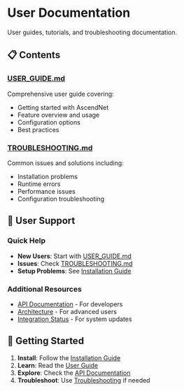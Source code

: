 # User Documentation

User guides, tutorials, and troubleshooting documentation.

## 📋 Contents

### [USER_GUIDE.md](./USER_GUIDE.md)
Comprehensive user guide covering:
- Getting started with AscendNet
- Feature overview and usage
- Configuration options
- Best practices

### [TROUBLESHOOTING.md](./TROUBLESHOOTING.md)
Common issues and solutions including:
- Installation problems
- Runtime errors
- Performance issues
- Configuration troubleshooting

## 👥 User Support

### Quick Help
- **New Users**: Start with [USER_GUIDE.md](./USER_GUIDE.md)
- **Issues**: Check [TROUBLESHOOTING.md](./TROUBLESHOOTING.md)
- **Setup Problems**: See [Installation Guide](../setup/INSTALLATION_GUIDE.md)

### Additional Resources
- [API Documentation](../api/) - For developers
- [Architecture](../architecture/) - For advanced users
- [Integration Status](../integration/) - For system updates

## 🚀 Getting Started

1. **Install**: Follow the [Installation Guide](../setup/INSTALLATION_GUIDE.md)
2. **Learn**: Read the [User Guide](./USER_GUIDE.md)
3. **Explore**: Check the [API Documentation](../api/)
4. **Troubleshoot**: Use [Troubleshooting](./TROUBLESHOOTING.md) if needed
